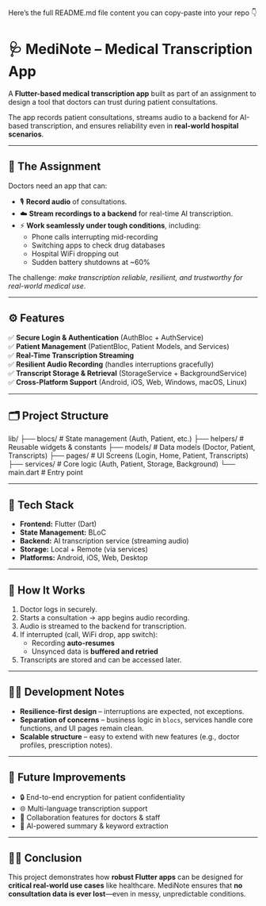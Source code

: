 Here’s the full README.md file content you can copy-paste into your repo 👇
# 🩺 MediNote – Medical Transcription App  

A **Flutter-based medical transcription app** built as part of an assignment to design a tool that doctors can trust during patient consultations.  

The app records patient consultations, streams audio to a backend for AI-based transcription, and ensures reliability even in **real-world hospital scenarios**.  

---

## 📌 The Assignment  

Doctors need an app that can:  

- 🎙️ **Record audio** of consultations.  
- ☁️ **Stream recordings to a backend** for real-time AI transcription.  
- ⚡ **Work seamlessly under tough conditions**, including:  
  - Phone calls interrupting mid-recording  
  - Switching apps to check drug databases  
  - Hospital WiFi dropping out  
  - Sudden battery shutdowns at ~60%  

The challenge: *make transcription reliable, resilient, and trustworthy for real-world medical use*.  

---

## ⚙️ Features  

✅ **Secure Login & Authentication** (AuthBloc + AuthService)  
✅ **Patient Management** (PatientBloc, Patient Models, and Services)  
✅ **Real-Time Transcription Streaming**  
✅ **Resilient Audio Recording** (handles interruptions gracefully)  
✅ **Transcript Storage & Retrieval** (StorageService + BackgroundService)  
✅ **Cross-Platform Support** (Android, iOS, Web, Windows, macOS, Linux)  

---

## 🗂️ Project Structure  

lib/
├── blocs/ # State management (Auth, Patient, etc.)
├── helpers/ # Reusable widgets & constants
├── models/ # Data models (Doctor, Patient, Transcripts)
├── pages/ # UI Screens (Login, Home, Patient, Transcripts)
├── services/ # Core logic (Auth, Patient, Storage, Background)
└── main.dart # Entry point

---

## 🚀 Tech Stack  

- **Frontend:** Flutter (Dart)  
- **State Management:** BLoC  
- **Backend:** AI transcription service (streaming audio)  
- **Storage:** Local + Remote (via services)  
- **Platforms:** Android, iOS, Web, Desktop  

---

## 📖 How It Works  

1. Doctor logs in securely.  
2. Starts a consultation → app begins audio recording.  
3. Audio is streamed to the backend for transcription.  
4. If interrupted (call, WiFi drop, app switch):  
   - Recording **auto-resumes**  
   - Unsynced data is **buffered and retried**  
5. Transcripts are stored and can be accessed later.  

---

## 🧑‍💻 Development Notes  

- **Resilience-first design** – interruptions are expected, not exceptions.  
- **Separation of concerns** – business logic in `blocs`, services handle core functions, and UI pages remain clean.  
- **Scalable structure** – easy to extend with new features (e.g., doctor profiles, prescription notes).  

---

## 📌 Future Improvements  

- 🔒 End-to-end encryption for patient confidentiality  
- 🌐 Multi-language transcription support  
- 🤝 Collaboration features for doctors & staff  
- 🧠 AI-powered summary & keyword extraction  

---

## 👨‍⚕️ Conclusion  

This project demonstrates how **robust Flutter apps** can be designed for **critical real-world use cases** like healthcare. MediNote ensures that **no consultation data is ever lost**—even in messy, unpredictable conditions.  
